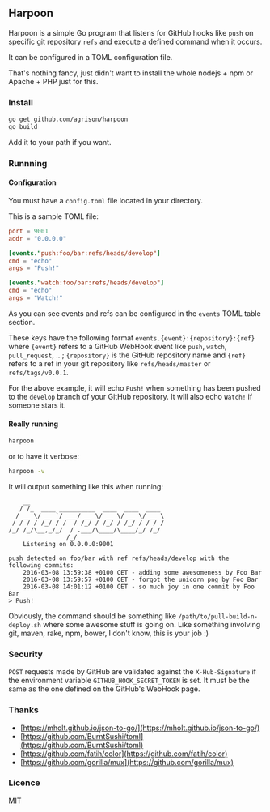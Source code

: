 ## Harpoon

Harpoon is a simple Go program that listens for GitHub hooks like `push` on specific git repository `refs` and execute
a defined command when it occurs.

It can be configured in a TOML configuration file.

That's nothing fancy, just didn't want to install the whole nodejs + npm or Apache + PHP just for this.

### Install

```sh
go get github.com/agrison/harpoon
go build
```

Add it to your path if you want.

### Runnning

#### Configuration

You must have a `config.toml` file located in your directory.

This is a sample TOML file:

```toml
port = 9001
addr = "0.0.0.0"

[events."push:foo/bar:refs/heads/develop"]
cmd = "echo"
args = "Push!"

[events."watch:foo/bar:refs/heads/develop"]
cmd = "echo"
args = "Watch!"
```

As you can see events and refs can be configured in the `events` TOML table section.

These keys have the following format `events.{event}:{repository}:{ref}` where `{event}` refers to a GitHub WebHook event
like `push`, `watch`, `pull_request`, ...; `{repository}` is the GitHub repository name and `{ref}` refers to a ref in your git repository like `refs/heads/master` or `refs/tags/v0.0.1`.

For the above example, it will echo `Push!` when something has been pushed to the `develop` branch of your GitHub repository. 
It will also echo `Watch!` if someone stars it.

#### Really running

```sh
harpoon
```

or to have it verbose:
```sh
harpoon -v
```

It will output something like this when running:
```
    __
   / /_  ____ __________  ____  ____  ____
  / __ \/ __ `/ ___/ __ \/ __ \/ __ \/ __ \
 / / / / /_/ / /  / /_/ / /_/ / /_/ / / / /
/_/ /_/\__,_/_/  / .___/\____/\____/_/ /_/
                /_/
	Listening on 0.0.0.0:9001
    
push detected on foo/bar with ref refs/heads/develop with the following commits:
	2016-03-08 13:59:38 +0100 CET - adding some awesomeness by Foo Bar
	2016-03-08 13:59:57 +0100 CET - forgot the unicorn png by Foo Bar
	2016-03-08 14:01:12 +0100 CET - so much joy in one commit by Foo Bar
> Push!
```

Obviously, the command should be something like `/path/to/pull-build-n-deploy.sh` where some awesome stuff is going on. 
Like something involving git, maven, rake, npm, bower, I don't know, this is your job :)

### Security

`POST` requests made by GitHub are validated against the `X-Hub-Signature` if the environment variable `GITHUB_HOOK_SECRET_TOKEN` is set.
It must be the same as the one defined on the GitHub's WebHook page.

### Thanks

- [https://mholt.github.io/json-to-go/](https://mholt.github.io/json-to-go/)
- [https://github.com/BurntSushi/toml](https://github.com/BurntSushi/toml)
- [https://github.com/fatih/color](https://github.com/fatih/color)
- [https://github.com/gorilla/mux](https://github.com/gorilla/mux)

### Licence
MIT
